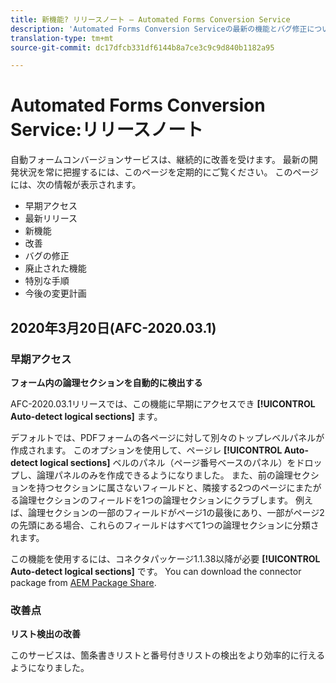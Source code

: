 ```yaml
---
title: 新機能? リリースノート — Automated Forms Conversion Service
description: 'Automated Forms Conversion Serviceの最新の機能とバグ修正について説明します。 '
translation-type: tm+mt
source-git-commit: dc17dfcb331df6144b8a7ce3c9c9d840b1182a95

---
```



# Automated Forms Conversion Service:リリースノート

自動フォームコンバージョンサービスは、継続的に改善を受けます。 最新の開発状況を常に把握するには、このページを定期的にご覧ください。 このページには、次の情報が表示されます。

* 早期アクセス
* 最新リリース
* 新機能
* 改善
* バグの修正
* 廃止された機能
* 特別な手順
* 今後の変更計画

## 2020年3月20日(AFC-2020.03.1)

### 早期アクセス

**フォーム内の論理セクションを自動的に検出する**

AFC-2020.03.1リリースでは、この機能に早期にアクセスでき **[!UICONTROL Auto-detect logical sections]** ます。

デフォルトでは、PDFフォームの各ページに対して別々のトップレベルパネルが作成されます。 このオプションを使用して、ページレ **[!UICONTROL Auto-detect logical sections]** ベルのパネル（ページ番号ベースのパネル）をドロップし、論理パネルのみを作成できるようになりました。  また、前の論理セクションを持つセクションに属さないフィールドと、隣接する2つのページにまたがる論理セクションのフィールドを1つの論理セクションにクラブします。 例えば、論理セクションの一部のフィールドがページ1の最後にあり、一部がページ2の先頭にある場合、これらのフィールドはすべて1つの論理セクションに分類されます。

この機能を使用するには、コネクタパッケージ1.1.38以降が必要 **[!UICONTROL Auto-detect logical sections]** です。 You can download the connector package from [AEM Package Share](https://www.adobeaemcloud.com/content/marketplace/marketplaceProxy.html?packagePath=/content/companies/public/adobe/packages/cq650/featurepack/AFCS-Connector-2020.03.1).

### 改善点

**リスト検出の改善**

このサービスは、箇条書きリストと番号付きリストの検出をより効率的に行えるようになりました。